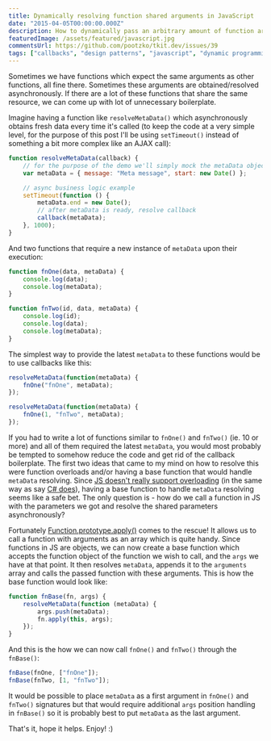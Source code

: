 ```yaml
---
title: Dynamically resolving function shared arguments in JavaScript
date: "2015-04-05T00:00:00.000Z"
description: How to dynamically pass an arbitrary amount of function arguments to a JS function if we don't know in advance how many we'll have to pass?
featuredImage: /assets/featured/javascript.jpg
commentsUrl: https://github.com/pootzko/tkit.dev/issues/39
tags: ["callbacks", "design patterns", "javascript", "dynamic programming"]
---
```


Sometimes we have functions which expect the same arguments as other functions, all fine there. Sometimes these arguments are obtained/resolved asynchronously. If there are a lot of these functions that share the same resource, we can come up with lot of unnecessary boilerplate.

Imagine having a function like `resolveMetaData()` which asynchronously obtains fresh data every time it's called (to keep the code at a very simple level, for the purpose of this post I'll be using `setTimeout()` instead of something a bit more complex like an AJAX call):

```js
function resolveMetaData(callback) {
    // for the purpose of the demo we'll simply mock the metaData object
    var metaData = { message: "Meta message", start: new Date() };

    // async business logic example
    setTimeout(function () {
        metaData.end = new Date();
        // after metaData is ready, resolve callback
        callback(metaData);
    }, 1000);
}
```

And two functions that require a new instance of `metaData` upon their execution:

```js
function fnOne(data, metaData) {
    console.log(data);
    console.log(metaData);
}

function fnTwo(id, data, metaData) {
    console.log(id);
    console.log(data);
    console.log(metaData);
}
```

The simplest way to provide the latest `metaData` to these functions would be to use callbacks like this:

```js
resolveMetaData(function(metaData) {
    fnOne("fnOne", metaData);
});

resolveMetaData(function(metaData) {
    fnOne(1, "fnTwo", metaData);
});
```

If you had to write a lot of functions similar to `fnOne()` and `fnTwo()` (ie. 10 or more) and all of them required the latest `metaData`, you would most probably be tempted to somehow reduce the code and get rid of the callback boilerplate. The first two ideas that came to my mind on how to resolve this were function overloads and/or having a base function that would handle `metaData` resolving. Since [JS doesn't really support overloading](http://stackoverflow.com/questions/456177/function-overloading-in-javascript-best-practices) (in the same way as say [C# does](http://csharpindepth.com/Articles/General/Overloading.aspx)), having a base function to handle `metaData` resolving seems like a safe bet. The only question is - how do we call a function in JS with the parameters we got and resolve the shared parameters asynchronously?

Fortunately [Function.prototype.apply()](https://developer.mozilla.org/en-US/docs/Web/JavaScript/Reference/Global_Objects/Function/apply) comes to the rescue! It allows us to call a function with arguments as an array which is quite handy. Since functions in JS are objects, we can now create a base function which accepts the function object of the function we wish to call, and the `args` we have at that point. It then resolves `metaData`, appends it to the `arguments` array and calls the passed function with these arguments. This is how the base function would look like:

```js
function fnBase(fn, args) {
    resolveMetaData(function (metaData) {
        args.push(metaData);
        fn.apply(this, args);
    });
}
```

And this is the how we can now call `fnOne()` and `fnTwo()` through the `fnBase()`:

```js
fnBase(fnOne, ["fnOne"]);
fnBase(fnTwo, [1, "fnTwo"]);
```

It would be possible to place `metaData` as a first argument in `fnOne()` and `fnTwo()` signatures but that would require additional `args` position handling in `fnBase()` so it is probably best to put `metaData` as the last argument.

That's it, hope it helps. Enjoy! :)